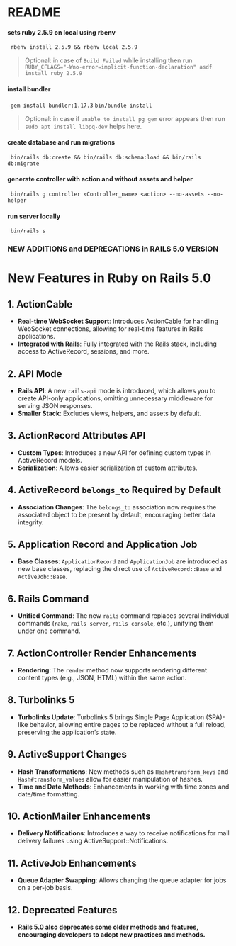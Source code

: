 # README

#### sets ruby 2.5.9 on local using rbenv 
  ``` rbenv install 2.5.9 && rbenv local 2.5.9```
  > Optional: in case of ```Build Failed``` while installing then run ```RUBY_CFLAGS="-Wno-error=implicit-function-declaration" asdf install ruby 2.5.9 ```

#### install bundler 
  ``` gem install bundler:1.17.3```
  ``` bin/bundle install ```
  > Optional: in case if `unable to install pg gem` error appears then run `sudo apt install libpq-dev` helps here.

#### create database and run migrations
 ``` bin/rails db:create && bin/rails db:schema:load && bin/rails db:migrate```

#### generate controller with action and without assets and helper
  ``` bin/rails g controller <Controller_name> <action> --no-assets --no-helper```

#### run server locally
  ``` bin/rails s```


### NEW ADDITIONS and DEPRECATIONS in RAILS 5.0 VERSION

# New Features in Ruby on Rails 5.0

## 1. ActionCable
- **Real-time WebSocket Support**: Introduces ActionCable for handling WebSocket connections, allowing for real-time features in Rails applications.
- **Integrated with Rails**: Fully integrated with the Rails stack, including access to ActiveRecord, sessions, and more.

## 2. API Mode
- **Rails API**: A new `rails-api` mode is introduced, which allows you to create API-only applications, omitting unnecessary middleware for serving JSON responses.
- **Smaller Stack**: Excludes views, helpers, and assets by default.

## 3. ActionRecord Attributes API
- **Custom Types**: Introduces a new API for defining custom types in ActiveRecord models.
- **Serialization**: Allows easier serialization of custom attributes.

## 4. ActiveRecord `belongs_to` Required by Default
- **Association Changes**: The `belongs_to` association now requires the associated object to be present by default, encouraging better data integrity.

## 5. Application Record and Application Job
- **Base Classes**: `ApplicationRecord` and `ApplicationJob` are introduced as new base classes, replacing the direct use of `ActiveRecord::Base` and `ActiveJob::Base`.

## 6. Rails Command
- **Unified Command**: The new `rails` command replaces several individual commands (`rake`, `rails server`, `rails console`, etc.), unifying them under one command.

## 7. ActionController Render Enhancements
- **Rendering**: The `render` method now supports rendering different content types (e.g., JSON, HTML) within the same action.

## 8. Turbolinks 5
- **Turbolinks Update**: Turbolinks 5 brings Single Page Application (SPA)-like behavior, allowing entire pages to be replaced without a full reload, preserving the application’s state.

## 9. ActiveSupport Changes
- **Hash Transformations**: New methods such as `Hash#transform_keys` and `Hash#transform_values` allow for easier manipulation of hashes.
- **Time and Date Methods**: Enhancements in working with time zones and date/time formatting.

## 10. ActionMailer Enhancements
- **Delivery Notifications**: Introduces a way to receive notifications for mail delivery failures using ActiveSupport::Notifications.

## 11. ActiveJob Enhancements
- **Queue Adapter Swapping**: Allows changing the queue adapter for jobs on a per-job basis.

## 12. Deprecated Features
- **Rails 5.0 also deprecates some older methods and features, encouraging developers to adopt new practices and methods.**

